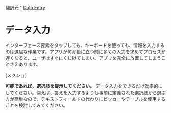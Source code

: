 翻訳元：[Data Entry](https://developer.apple.com/design/human-interface-guidelines/ios/user-interaction/data-entry/)

# データ入力

インターフェース要素をタップしても、キーボードを使っても、情報を入力するのは退屈な作業です。アプリが何か役に立つ前に多くの入力を求めてプロセスが遅くなると、ユーザはすぐにくじけてしまい、アプリを完全に放置してしまうことさえあります。

[スクショ]

**可能であれば、選択肢を提示してください。** データ入力をできるだけ効率的にしてください。例えば、答えを入力するよりも事前に定義された選択肢から選ぶ方が簡単なので、テキストフィールドの代わりにピッカーやテーブルを使用することを検討してみてください。